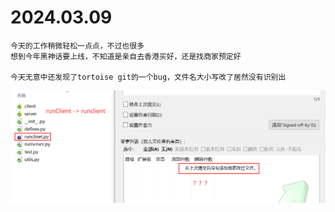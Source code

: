 # 2024.03.09
    今天的工作稍微轻松一点点，不过也很多
    想到今年黑神话要上线，不知道是亲自去香港买好，还是找商家预定好

    今天无意中还发现了tortoise git的一个bug，文件名大小写改了居然没有识别出
![1709977253605](image/2024.03.09/1709977253605.png)
